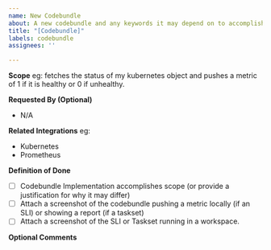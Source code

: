 ```yaml
---
name: New Codebundle
about: A new codebundle and any keywords it may depend on to accomplish its task(s).
title: "[Codebundle]"
labels: codebundle
assignees: ''

---
```

**Scope**
eg: fetches the status of my kubernetes object and pushes a metric of 1 if it is healthy or 0 if unhealthy.

**Requested By (Optional)**
- N/A

**Related Integrations**
eg:
- Kubernetes
- Prometheus

**Definition of Done**
- [ ] Codebundle Implementation accomplishes scope (or provide a justification for why it may differ)
- [ ] Attach a screenshot of the codebundle pushing a metric locally (if an SLI) or showing a report (if a taskset)
- [ ] Attach a screenshot of the SLI or Taskset running in a workspace.

**Optional Comments**